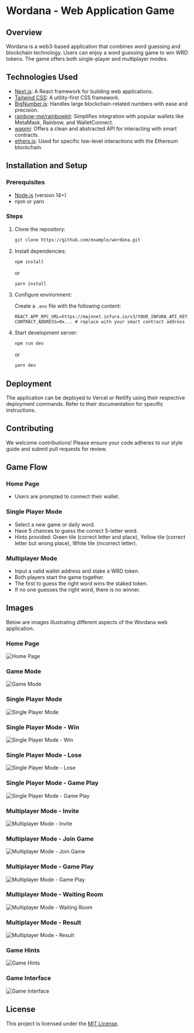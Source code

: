 # Wordana - Web Application Game

## Overview

Wordana is a web3-based application that combines word guessing and blockchain technology. Users can enjoy a word guessing game to win WRD tokens. The game offers both single-player and multiplayer modes.

## Technologies Used

- [Next.js](https://nextjs.org/): A React framework for building web applications.
- [Tailwind CSS](https://tailwindcss.com/): A utility-first CSS framework.
- [BigNumber.js](https://github.com/MikeMcl/bignumber.js/): Handles large blockchain-related numbers with ease and precision.
- [rainbow-me/rainbowkit](https://github.com/rainbow-me/rainbowkit): Simplifies integration with popular wallets like MetaMask, Rainbow, and WalletConnect.
- [wagmi](https://github.com/example/wagmi): Offers a clean and abstracted API for interacting with smart contracts.
- [ethers.js](https://docs.ethers.io/v5/): Used for specific low-level interactions with the Ethereum blockchain.

## Installation and Setup

### Prerequisites

- [Node.js](https://nodejs.org/) (version 14+)
- npm or yarn

### Steps

1. Clone the repository:

    ```bash
    git clone https://github.com/example/wordana.git
    ```

2. Install dependencies:

    ```bash
    npm install
    ```

    or

    ```bash
    yarn install
    ```

3. Configure environment:

    Create a `.env` file with the following content:

    ```env
    REACT_APP_RPC_URL=https://mainnet.infura.io/v3/YOUR_INFURA_API_KEY
    CONTRACT_ADDRESS=0x... # replace with your smart contract address
    ```

4. Start development server:

    ```bash
    npm run dev
    ```

    or

    ```bash
    yarn dev
    ```

## Deployment

The application can be deployed to Vercel or Netlify using their respective deployment commands. Refer to their documentation for specific instructions.

## Contributing

We welcome contributions! Please ensure your code adheres to our style guide and submit pull requests for review.

## Game Flow

### Home Page

- Users are prompted to connect their wallet.

### Single Player Mode

- Select a new game or daily word.
- Have 5 chances to guess the correct 5-letter word.
- Hints provided: Green tile (correct letter and place), Yellow tile (correct letter but wrong place), White tile (incorrect letter).

### Multiplayer Mode

- Input a valid wallet address and stake a WRD token.
- Both players start the game together.
- The first to guess the right word wins the staked token.
- If no one guesses the right word, there is no winner.

## Images

Below are images illustrating different aspects of the Wordana web application.

### Home Page

![Home Page](/public/images/home_page.png)

### Game Mode

![Game Mode](/public/images/game_mode.png)

### Single Player Mode

![Single Player Mode](/public/images/single_player.png)

### Single Player Mode - Win

![Single Player Mode - Win](/public/images/you_won.png)

### Single Player Mode - Lose

![Single Player Mode - Lose](/public/images/you_lost.png)

### Single Player Mode - Game Play

![Single Player Mode - Game Play](/public/images/game_play.png)

### Multiplayer Mode - Invite

![Multiplayer Mode - Invite](/public/images/multi_player.png)

### Multiplayer Mode - Join Game

![Multiplayer Mode - Join Game](/public/images/join_game.png)

### Multiplayer Mode - Game Play

![Multiplayer Mode - Game Play](/public/images/multi_game_play.png)

### Multiplayer Mode - Waiting Room

![Multiplayer Mode - Waiting Room](/public/images/opp_wait.png)

### Multiplayer Mode - Result

![Multiplayer Mode - Result](/public/images/multi_win.png)



### Game Hints

![Game Hints](/public/images/game_hints.png)

### Game Interface

![Game Interface](/public/images/game_interface.png)

## License

This project is licensed under the [MIT License](LICENSE).
